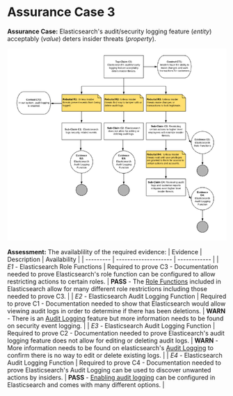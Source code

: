 # Assurance Case 3
**Assurance Case:** Elasticsearch's audit/security logging feature (*entity*) acceptably (*value*) deters insider threats (*property*).

![Assurance Case 3](./Images/AssuranceCase3.png) 

**Assessment:** The availablility of the required evidence:
| Evidence  | Description          | Availability  |
| --------- | -------------------- | ------------ |
| *E1* - Elasticsearch Role Functions | Required to prove C3 - Documentation needed to prove Elasticsearch's role function can be configured to allow restricting actions to certain roles. | **PASS** - The [Role Functions](https://www.elastic.co/guide/en/elasticsearch/reference/current/authorization.html) included in Elasticsearch allow for many different role restrictions including those needed to prove C3. |
| *E2* - Elasticsearch Audit Logging Function | Required to prove C1 - Documentation needed to show that Elasticsearch would allow viewing audit logs in order to determine if there has been deletions. | **WARN** - There is an [Audit Logging](https://www.elastic.co/guide/en/elasticsearch/reference/current/enable-audit-logging.html) feature but more information needs to be found on security event logging. |
| *E3* - Elasticsearch Audit Logging Function | Required to prove C2 - Documentation needed to prove Elasticearch's audit logging feature does not allow for editing or deleting audit logs. | **WARN** - More information needs to be found on elasticsearch's [Audit Logging](https://www.elastic.co/guide/en/elasticsearch/reference/current/enable-audit-logging.html) to confirm there is no way to edit or delete existing logs. |
| *E4* - Elasticsearch Audit Logging Function | Required to prove C4 - Documentation needed to prove Elasticsearch's Audit Logging can be used to discover unwanted actions by insiders. | **PASS** - [Enabling audit logging](https://www.elastic.co/guide/en/elasticsearch/reference/current/enable-audit-logging.html) can be configured in Elasticsearch and comes with many different options. |